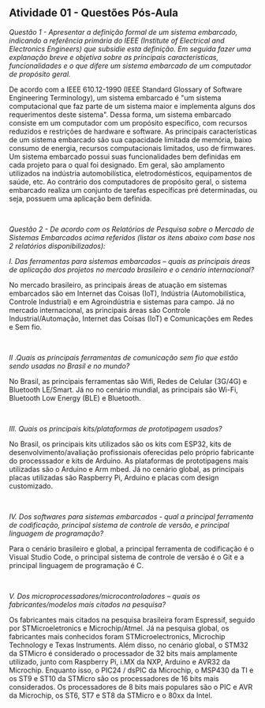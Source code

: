 ## Atividade 01 - Questões Pós-Aula

*Questão 1 - Apresentar a definição formal de um sistema embarcado, indicando a referência primária do IEEE (Institute of Electrical and Electronics Engineers) que subsidie esta definição. Em seguida fazer uma explanação breve e objetiva sobre as principais características, funcionalidades e o que difere um sistema embarcado de um computador de propósito geral.* 


  De acordo com a IEEE 610.12-1990 (IEEE Standard Glossary of Software Engineering Terminology), um sistema embarcado é "um sistema computacional que faz parte de um sistema maior e implementa alguns dos requerimentos deste sistema". Dessa forma, um sistema embarcado consiste em um computador com um propósito específico, com recursos reduzidos e restrições de hardware e software. As principais características de um sistema embarcado são sua capacidade limitada de memória, baixo consumo de energia, recursos computacionais limitados, uso de firmwares. Um sistema embarcado possui suas funcionalidades bem definidas em cada projeto para o qual foi designado. Em geral, são amplamento utilizados na indústria automobilística, eletrodomésticos, equipamentos de saúde, etc. Ao contrário dos computadores de propósito geral, o sistema embarcado realiza um conjunto de tarefas específicas pré determinadas, ou seja, possuem uma aplicação bem definida.

<br>

*Questão 2 - De acordo com os Relatórios de Pesquisa sobre o Mercado de Sistemas Embarcados acima referidos (listar os itens abaixo com base nos 2 relatórios disponibilizados):*

*I. Das ferramentas para sistemas embarcados – quais as principais áreas de aplicação dos projetos no mercado brasileiro e o cenário internacional?*

No mercado brasileiro, as principais áreas de atuação em sistemas embarcados são em Internet das Coisas (IoT), Indústria (Automobilística, Controle Industrial) e em Agroindústria e sistemas para campo. Já no mercado internacional, as principais áreas são Controle Industrial/Automação, Internet das Coisas (IoT) e Comunicações em Redes e Sem fio.

<br>

*II .Quais as principais ferramentas de comunicação sem fio que estão sendo usadas no Brasil e no mundo?*

No Brasil, as principais ferramentas são Wifi, Redes de Celular (3G/4G) e Bluetooth LE/Smart. Já no no cenário mundial, as principais são Wi-Fi, Bluetooth Low Energy (BLE) e Bluetooth.

<br>

*III. Quais os principais kits/plataformas de prototipagem usados?*

No Brasil, os principais kits utilizados são os kits com ESP32, kits de desenvolvimento/avaliação profissionais oferecidas pelo próprio fabricante do processsador e kits de Arduino. As plataformas de prototipagens mais utilizadas são o Arduino e Arm mbed. Já no cenário global, as principais placas utilizadas são Raspberry Pi, Arduino e placas com design customizado.

<br>

*IV. Dos softwares para sistemas embarcados - qual a principal ferramenta de codificação, principal sistema de controle de versão, e principal linguagem de programação?*

Para o cenário brasileiro e global, a principal ferramenta de codificação é o Visual Studio Code, o principal sistema de controle de versão é o Git e a principal linguagem de programação é C.

<br>

*V. Dos microprocessadores/microcontroladores – quais os fabricantes/modelos mais citados na pesquisa?*

Os fabricantes mais citados na pesquisa brasileira foram Espressif, seguido por STMicroeletronics e Microchip/Atmel. Já na pesquisa global, os fabricantes mais conhecidos foram STMicroelectronics, Microchip Technology e Texas Instruments. Além disso, no cenário global, o STM32 da STMicro é considerado o processador de 32 bits mais amplamente utilizado, junto com Raspberry Pi, i.MX da NXP, Arduino e AVR32 da Microchip. Enquanto isso, o PIC24 / dsPIC da Microchip, o MSP430 da TI e os ST9 e ST10 da STMicro são os processadores de 16 bits mais considerados. Os processadores de 8 bits mais populares são o PIC e AVR da Microchip, os ST6, ST7 e ST8 da STMicro e o 80xx da Intel.
